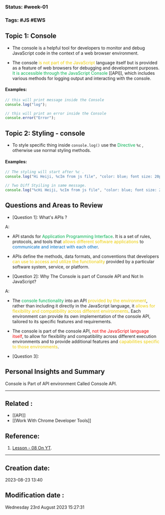 
### Status: #week-01  

### Tags: #JS #EWS 

## Topic 1:  Console

- The console is a helpful tool for developers to monitor and debug JavaScript code in the context of a web browser environment.

- The console<span style="color:#ebcb00"> is not part of the JavaScript </span> language itself but is provided as a feature of web browsers for debugging and development purposes. <span style="color:#00b050">It is accessible through the JavaScript Console</span> [[API]], which includes various methods for logging output and interacting with the console.

#### Examples:

```javascript
// this will print message inside the Console
console.log("log");

// this will print an error inside the Console
console.error("Error");
````

## Topic 2: Styling - console

- To style specific thing inside `console.log()` use the <span style="color:#00b050">Directive</span> `%c` , otherwise use normal styling methods.

#### Examples:

```javascript
// The styling will start after %c .
console.log("Hi Heiji, %cIm from js file", "color: blue; font size: 20px;")

// Two Diff Styiling in same message.
console.log("%cHi Heiji, %cIm from js file", "color: blue; font size: 20px;", "color: green; font size: 20px;")
```

## Questions and Areas to Review

- \[Question 1\]: What's APIs ?

A: 
- API stands for<span style="color:#00b050"> Application Programming Interface</span>. It is a set of rules, protocols, and tools that<span style="color:#ebcb00"> allows different software applications</span> to <span style="color:#0070c0">communicate and interact with each other</span>. 

- APIs define the methods, data formats, and conventions that developers <span style="color:#ebcb00">can use to access and utilize the functionality</span> provided by a particular software system, service, or platform.

- \[Question 2\]: Why The Console is part of Console API and Not In JavaScript?

A: 
 - The <span style="color:#00b050">console functionality</span> into an API <span style="color:#ebcb00">provided by the environment</span>, rather than including it directly in the JavaScript language, it <span style="color:#ebcb00">allows for flexibility and compatibility across different environments</span>. Each environment can provide its own implementation of the console API, tailored to its specific features and requirements.

 - The console is part of the console API, <span style="color:#f00000">not the JavaScript language itself</span>, to allow for flexibility and compatibility across different execution environments and to provide additional features and <span style="color:#ebcb00">capabilities specific to those environments</span>.


- \[Question 3\]: 



## Personal Insights and Summary

Console is Part of API environment Called Console API.

______________________________________________________________________


## Related : 

- [[API]]
- [[Work With Chrome Developer Tools]]

## Reference: 

1.  [Lesson - 08 On YT](https://www.youtube.com/watch?v=g0SBnmqOvgQ).


---

  ## Creation date: 
  
  2023-08-23 13:40 
  
  
   ## Modification date :
   
   Wednesday 23rd August 2023 15:27:31